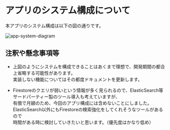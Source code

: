 # アプリのシステム構成について

本アプリのシステム構成は以下の図の通りです。

![app-system-diagram](https://user-images.githubusercontent.com/25321380/198871778-ca865aed-842b-4a60-aea1-f5fa5e7f8d78.png)


## 注釈や懸念事項等

- 上図のようにシステムを構成できることはあくまで理想で、開発期間の都合上省略する可能性があります。  
実装しない機能についてはその都度ドキュメントを更新します。

- Firestoreのクエリが弱いという情報が多く見られるので、ElasticSearch等サードパーティー製のツール導入も考えていますが、  
有償で月額のため、今回のアプリ構成には含めないことにしました。ElasticSearch以外にもFirestoreの検索強化をしてくれそうなツールがあるので  
時間がある時に検討していきたいと思います。（優先度はかなり低め）   